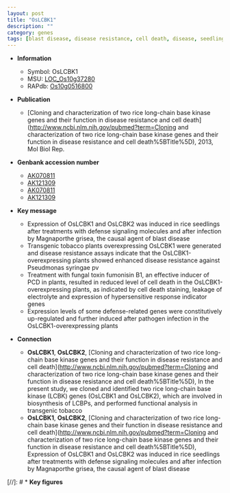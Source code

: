 ```yaml
---
layout: post
title: "OsLCBK1"
description: ""
category: genes
tags: [blast disease, disease resistance, cell death, disease, seedling, defense, blast]
---
```


* **Information**  
    + Symbol: OsLCBK1  
    + MSU: [LOC_Os10g37280](http://rice.uga.edu/cgi-bin/ORF_infopage.cgi?orf=LOC_Os10g37280)  
    + RAPdb: [Os10g0516800](http://rapdb.dna.affrc.go.jp/viewer/gbrowse_details/irgsp1?name=Os10g0516800)  

* **Publication**  
    + [Cloning and characterization of two rice long-chain base kinase genes and their function in disease resistance and cell death](http://www.ncbi.nlm.nih.gov/pubmed?term=Cloning and characterization of two rice long-chain base kinase genes and their function in disease resistance and cell death%5BTitle%5D), 2013, Mol Biol Rep.

* **Genbank accession number**  
    + [AK070811](http://www.ncbi.nlm.nih.gov/nuccore/AK070811)
    + [AK121309](http://www.ncbi.nlm.nih.gov/nuccore/AK121309)
    + [AK070811](http://www.ncbi.nlm.nih.gov/nuccore/AK070811)
    + [AK121309](http://www.ncbi.nlm.nih.gov/nuccore/AK121309)

* **Key message**  
    + Expression of OsLCBK1 and OsLCBK2 was induced in rice seedlings after treatments with defense signaling molecules and after infection by Magnaporthe grisea, the causal agent of blast disease
    + Transgenic tobacco plants overexpressing OsLCBK1 were generated and disease resistance assays indicate that the OsLCBK1-overexpressing plants showed enhanced disease resistance against Pseudmonas syringae pv
    + Treatment with fungal toxin fumonisin B1, an effective inducer of PCD in plants, resulted in reduced level of cell death in the OsLCBK1-overexpressing plants, as indicated by cell death staining, leakage of electrolyte and expression of hypersensitive response indicator genes
    + Expression levels of some defense-related genes were constitutively up-regulated and further induced after pathogen infection in the OsLCBK1-overexpressing plants

* **Connection**  
    + __OsLCBK1__, __OsLCBK2__, [Cloning and characterization of two rice long-chain base kinase genes and their function in disease resistance and cell death](http://www.ncbi.nlm.nih.gov/pubmed?term=Cloning and characterization of two rice long-chain base kinase genes and their function in disease resistance and cell death%5BTitle%5D), In the present study, we cloned and identified two rice long-chain base kinase (LCBK) genes (OsLCBK1 and OsLCBK2), which are involved in biosynthesis of LCBPs, and performed functional analysis in transgenic tobacco
    + __OsLCBK1__, __OsLCBK2__, [Cloning and characterization of two rice long-chain base kinase genes and their function in disease resistance and cell death](http://www.ncbi.nlm.nih.gov/pubmed?term=Cloning and characterization of two rice long-chain base kinase genes and their function in disease resistance and cell death%5BTitle%5D), Expression of OsLCBK1 and OsLCBK2 was induced in rice seedlings after treatments with defense signaling molecules and after infection by Magnaporthe grisea, the causal agent of blast disease

[//]: # * **Key figures**  


